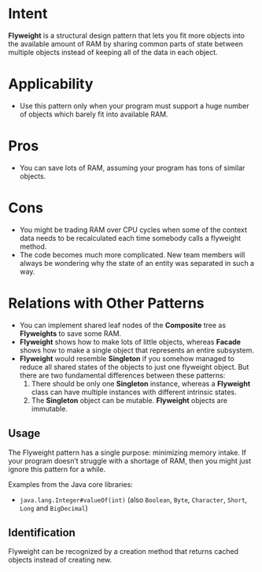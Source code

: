 # Intent
**Flyweight** is a structural design pattern that lets you fit more objects into the available amount of RAM by sharing common parts of state between multiple objects instead of keeping all of the data in each object.

# Applicability
* Use this pattern only when your program must support a huge number of objects which barely fit into available RAM.

# Pros
* You can save lots of RAM, assuming your program has tons of similar objects.

# Cons
* You might be trading RAM over CPU cycles when some of the context data needs to be recalculated each time somebody calls a flyweight method.
* The code becomes much more complicated. New team members will always be wondering why the state of an entity was separated in such a way.

# Relations with Other Patterns
* You can implement shared leaf nodes of the **Composite** tree as **Flyweights** to save some RAM.
* **Flyweight** shows how to make lots of little objects, whereas **Facade** shows how to make a single object that represents an entire subsystem.
* **Flyweight** would resemble **Singleton** if you somehow managed to reduce all shared states of the objects to just one flyweight object. But there are two fundamental differences between these patterns:
  1. There should be only one **Singleton** instance, whereas a **Flyweight** class can have multiple instances with different intrinsic states.
  2. The **Singleton** object can be mutable. **Flyweight** objects are immutable.

## Usage
The Flyweight pattern has a single purpose: minimizing memory intake. If your program doesn’t struggle with a shortage of RAM, then you might just ignore this pattern for a while.

Examples from the Java core libraries:
* `java.lang.Integer#valueOf(int)` (also `Boolean`, `Byte`, `Character`, `Short`, `Long` and `BigDecimal`)

## Identification
Flyweight can be recognized by a creation method that returns cached objects instead of creating new.

